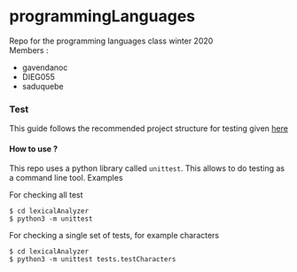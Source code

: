 # programmingLanguages
Repo for the programming languages class winter 2020  
Members : 
  - gavendanoc
  - DIEG055
  - saduquebe

### Test

This guide follows the recommended project structure for testing given [here](https://stackoverflow.com/questions/1896918/running-unittest-with-typical-test-directory-structure) 

#### How to use ?
This repo uses a python library called `unittest`. This allows to do testing as a command line tool.
Examples  

For checking all test
```shell
$ cd lexicalAnalyzer
$ python3 -m unittest
```

For checking a single set of tests, for example characters
```shell
$ cd lexicalAnalyzer
$ python3 -m unittest tests.testCharacters
```
